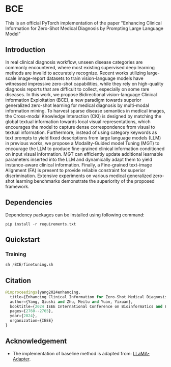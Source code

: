 # BCE
This is an official PyTorch implementation of the paper "Enhancing Clinical Information for Zero-Shot Medical Diagnosis by Prompting Large Language Model"

## Introduction

In real clinical diagnosis workflow, unseen disease categories are commonly encountered, where most existing supervised deep learning methods are invalid to accurately recognize.  Recent works utilizing large-scale image-report datasets to train vision-language models have witnessed impressive zero-shot capabilities, while they rely on high-quality diagnosis reports that are difficult to collect, especially on some rare diseases. In this work, we propose Bidirectional vision-language Clinical information Exploitation (BCE), a new paradigm towards superior generalized zero-shot learning for medical diagnosis by multi-modal information mining. To harvest sparse disease semantics in medical images, the Cross-modal Knowledge Interaction (CKI) is designed by matching the global textual information towards local visual representations, which encourages the model to capture dense correspondence from visual to textual information. Furthermore, instead of using category keywords as text prompts to yield fixed descriptions from large language models (LLM) in previous works, we propose a Modality-Guided model Tuning (MGT) to encourage the LLM to produce fine-grained clinical information conditioned on input visual information. MGT can efficiently update additional learnable parameters inserted into the LLM and dynamically adapt them to yield instance-aware clinical information. Finally, a Fine-grained text-image Alignment (FA) is present to provide reliable constraint for superior discrimination. Extensive experiments on various medical generalized zero-shot learning benchmarks demonstrate the superiority of the proposed framework.

## Dependencies
Dependency packages can be installed using following command:
```
pip install -r requirements.txt
```

## Quickstart

### Training
```python
sh /BCE/finetuning.sh
```

## Citation
```python
@inproceedings{yang2024enhancing,
  title={Enhancing Clinical Information for Zero-Shot Medical Diagnosis by Prompting Large Language Model},
  author={Yang, Qiushi and Zhu, Meilu and Yuan, Yixuan},
  booktitle={2024 IEEE International Conference on Bioinformatics and Biomedicine (BIBM)},
  pages={2760--2765},
  year={2024},
  organization={IEEE}
}
```

## Acknowledgement
* The implementation of baseline method is adapted from: [LLaMA-Adapter](https://github.com/OpenGVLab/LLaMA-Adapter).
